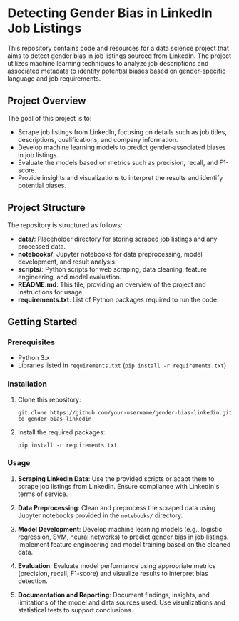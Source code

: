 # Detecting Gender Bias in LinkedIn Job Listings

This repository contains code and resources for a data science project that aims to detect gender bias in job listings sourced from LinkedIn. The project utilizes machine learning techniques to analyze job descriptions and associated metadata to identify potential biases based on gender-specific language and job requirements.

## Project Overview

The goal of this project is to:
- Scrape job listings from LinkedIn, focusing on details such as job titles, descriptions, qualifications, and company information.
- Develop machine learning models to predict gender-associated biases in job listings.
- Evaluate the models based on metrics such as precision, recall, and F1-score.
- Provide insights and visualizations to interpret the results and identify potential biases.

## Project Structure

The repository is structured as follows:

- **data/**: Placeholder directory for storing scraped job listings and any processed data.
- **notebooks/**: Jupyter notebooks for data preprocessing, model development, and result analysis.
- **scripts/**: Python scripts for web scraping, data cleaning, feature engineering, and model evaluation.
- **README.md**: This file, providing an overview of the project and instructions for usage.
- **requirements.txt**: List of Python packages required to run the code.

## Getting Started

### Prerequisites

- Python 3.x
- Libraries listed in `requirements.txt` (`pip install -r requirements.txt`)

### Installation

1. Clone this repository:
   ```
   git clone https://github.com/your-username/gender-bias-linkedin.git
   cd gender-bias-linkedin
   ```

2. Install the required packages:
   ```
   pip install -r requirements.txt
   ```

### Usage

1. **Scraping LinkedIn Data**: Use the provided scripts or adapt them to scrape job listings from LinkedIn. Ensure compliance with LinkedIn's terms of service.
   
2. **Data Preprocessing**: Clean and preprocess the scraped data using Jupyter notebooks provided in the `notebooks/` directory.

3. **Model Development**: Develop machine learning models (e.g., logistic regression, SVM, neural networks) to predict gender bias in job listings. Implement feature engineering and model training based on the cleaned data.

4. **Evaluation**: Evaluate model performance using appropriate metrics (precision, recall, F1-score) and visualize results to interpret bias detection.

5. **Documentation and Reporting**: Document findings, insights, and limitations of the model and data sources used. Use visualizations and statistical tests to support conclusions.

